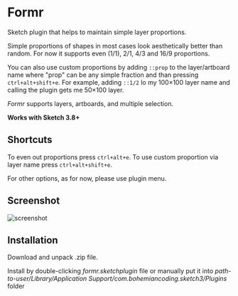 # Formr

Sketch plugin that helps to maintain simple layer proportions.  

Simple proportions of shapes in most cases look aesthetically better than random.
For now it supports even (1/1), 2/1, 4/3 and 16/9 proportions.

You can also use custom proportions by adding `::prop` to the layer/artboard name where "prop" can be any simple fraction and than pressing `ctrl+alt+shift+e`. For example, adding `::1/2` lo my 100×100 layer name and calling the plugin gets me 50×100 layer.

*Formr* supports layers, artboards, and multiple selection.  

__Works with Sketch 3.8+__

## Shortcuts  

To even out proportions press `ctrl+alt+e`.
To use custom proportion via layer name press `ctrl+alt+shift+e`. 

For other options, as for now, please use plugin menu.  

## Screenshot  

![screenshot](https://github.com/lessthanzero/Formr/blob/master/screenshot.png)  

## Installation  
Download and unpack .zip file.  

Install by double-clicking _formr.sketchplugin_ file or manually put it into _path-to-user/Library/Application Support/com.bohemiancoding.sketch3/Plugins_ folder
